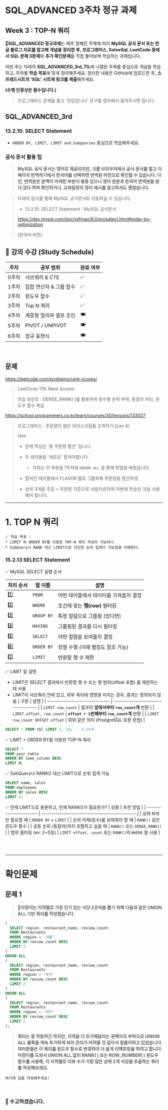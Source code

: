 # SQL_ADVANCED 3주차 정규 과제 

## Week 3 : TOP-N 쿼리

📌**SQL_ADVANCED 정규과제**는 매주 정해진 주제에 따라 **MySQL 공식 문서 또는 한글 블로그 자료를 참고해 개념을 정리한 후, 프로그래머스, SolveSql, LeetCode 중에서 SQL 문제 3문제**와 **추가 확인문제**를 직접 풀어보며 학습하는 과제입니다. 

이번 주는 아래의 **SQL_ADVANCED_3rd_TIL**에 나열된 주제를 중심으로 개념을 학습하고, 주차별 **학습 목표**에 맞게 정리해주세요. 정리한 내용은 GitHub에 업로드한 후, **스프레드시트의 'SQL' 시트에 링크를 제출**해주세요. 



**(수행 인증샷은 필수입니다.)** 

> 프로그래머스 문제를 풀고 '정답입니다' 문구를 캡쳐해서 올려주시면 됩니다. 



## SQL_ADVANCED_3rd

### 13.2.10. SELECT Statement

- `ORDER BY, LIMIT, LIMIT and Subqueries` 중심으로 학습해주세요. 



### 공식 문서 활용 팁

>  **MySQL 공식 문서는 영어로 제공되지만, 크롬 브라우저에서 공식 문서를 열고 이 페이지 번역하기에서 한국어를 선택하면 번역된 버전으로 확인할 수 있습니다. 다만, 번역본은 문맥이 어색한 부분이 종종 있으니 영어 원문과 한국어 번역본을 왔다 갔다 하며 확인하거나, 교육팀장의 정리 예시를 참고하셔도 괜찮습니다.**





> 아래의 링크를 통해 *MySQL 공식문서*로 이동하실 수 있습니다.
>
> - 13.2.10. SELECT Statement : MySQL 공식문서 
>
> https://dev.mysql.com/doc/refman/8.0/en/select.html#order-by-optimization
>
> (한국어 버전)
>





## 🏁 강의 수강 (Study Schedule)

| 주차  | 공부 범위               | 완료 여부 |
| ----- | ----------------------- | --------- |
| 0주차 | 서브쿼리 & CTE          | ✅         |
| 1주차 | 집합 연산자 & 그룹 함수 | ✅         |
| 2주차 | 윈도우 함수             | ✅         |
| 3주차 | Top N 쿼리              | ✅         |
| 4주차 | 계층형 질의와 셀프 조인 | 🍽️         |
| 5주차 | PIVOT / UNPIVOT         | 🍽️         |
| 6주차 | 정규 표현식             | 🍽️         |



<br>



## 문제 

https://leetcode.com/problems/rank-scores/

> LeetCode 178. Rank Scores
>
> 학습 포인트 : DENSE_RANK( )를 활용하여 점수별 순위 부여, 동점자 처리, 윈도우 함수 복습 

https://school.programmers.co.kr/learn/courses/30/lessons/133027

> 프로그래머스 : 주문량이 많은 아이스크림들 조회하기 (Lev 4)
>
> Hint
>
> - 문제 핵심은 '총 주문량 합산' 입니다. 
>
> - 두 테이블을 '세로로' 합쳐야합니다. 
>   - 저희는 이 부분을 1주차에 `UNION ALL` 을 통해 방법을 배웠습니다. 
> - 합쳐진 테이블에서 FLAVOR 별로 그룹화해 주문량을 합산하셍.
> - 상위 3개를 추출 = 주문량 기준으로 내림차순하여 이번에 학습한 것을 사용해야 합니다. 





<!-- 여기까진 그대로 둬 주세요-->

---

 # 1. TOP N 쿼리

~~~
✅ 학습 목표 :
* LIMIT 와 ORDER BY를 이용한 TOP-N 쿼리 작성이 가능하다.
* SubQuery나 RANK 대신 LIMIT으로 간단한 순위 집계가 가능함을 이해한다. 
~~~

### 15.2.13 SELECT Statement
✅ MySQL SELECT 실행 순서

| 처리 순서 | 절 이름       | 설명                    |
| ----- | ---------- | --------------------- |
| 1️⃣   | `FROM`     | 어떤 테이블에서 데이터를 가져올지 결정 |
| 2️⃣   | `WHERE`    | 조건에 맞는 **행(row)** 필터링 |
| 3️⃣   | `GROUP BY` | 특정 컬럼으로 그룹핑 (있다면)     |
| 4️⃣   | `HAVING`   | 그룹핑된 결과를 다시 필터링       |
| 5️⃣   | `SELECT`   | 어떤 컬럼을 보여줄지 결정        |
| 6️⃣   | `ORDER BY` | 정렬 수행 (이때 별칭도 참조 가능)  |
| 7️⃣   | `LIMIT`    | 반환할 행 수 제한            |

✅ LIMIT 절 설명
- LIMIT은 SELECT 결과에서 반환할 행 수 또는 행 범위(offset 포함) 를 제한하는 데 사용
- LIMIT이 서브쿼리 안에 있고, 외부 쿼리에 영향을 미치는 경우, 결과는 정의되지 않음
| 구문                              | 설명                                   |
| ------------------------------- | ------------------------------------ |
| `LIMIT row_count`               | 결과의 **앞에서부터 `row_count`개** 반환        |
| `LIMIT offset, row_count`       | **`offset + 1`번째부터 `row_count`개** 반환 |
| `LIMIT row_count OFFSET offset` | 위와 같은 의미 (PostgreSQL 호환 문법)          |

```sql
SELECT * FROM tbl LIMIT 5, 10; -- 6,10행
```

✅ LIMIT + ORDER BY를 이용한 TOP-N 쿼리
```sql
SELECT *
FROM your_table
ORDER BY some_column DESC
LIMIT N;
```

✅ SubQuery나 RANK() 대신 LIMIT으로 순위 집계 가능
```sql
SELECT name, sales
FROM employees
ORDER BY sales DESC
LIMIT 1;
```

✅ 언제 LIMIT으로 충분하고, 언제 RANK()가 필요한가?
| 상황                      | 추천 방법                                           |
| ----------------------- | ----------------------------------------------- |
| 상위 N개만 필요할 때            | `ORDER BY` + `LIMIT`                            |
| 순위 자체(등수)를 보여줘야 할 때     | `RANK()` 같은 윈도우 함수                              |
| 공동 순위 (동점자)까지 포함하고 싶을 때 | `RANK()` 또는 `DENSE_RANK()`                      |
| 범위 필터링 (ex: 2\~5등)      | `LIMIT offset, count` 또는 `RANK()`의 `WHERE` 절 사용 |



<br>

<br>

---

# 확인문제

## 문제 1

> **🧚미정이는 지역별로 가장 인기 있는 식당 2곳씩을 뽑기 위해 다음과 같은 UNION ALL 기반 쿼리를 작성했습니다.**

~~~sql
(
  SELECT region, restaurant_name, review_count
  FROM Restaurants
  WHERE region = '서울'
  ORDER BY review_count DESC
  LIMIT 2
)
UNION ALL
(
  SELECT region, restaurant_name, review_count
  FROM Restaurants
  WHERE region = '부산'
  ORDER BY review_count DESC
  LIMIT 2
)
UNION ALL
(
  SELECT region, restaurant_name, review_count
  FROM Restaurants
  WHERE region = '대구'
  ORDER BY review_count DESC
  LIMIT 2
);
~~~

> **쿼리는 잘 작동하긴 하지만, 지역을 더 추가해달라는 권택이의 부탁으로 UNION ALL 블록을 계속 추가하게 되어 관리가 어려울 것 같아서 힘들어하고 있었습니다. 여러분들은 이 쿼리를 윈도우 함수로 변경하여 더 쉽게 리팩토링을 하려고 합니다. 미정이를 도와서 UNION ALL 없이 RANK( ) 또는 ROW_NUMBER( ) 윈도우 함수를 사용해, 각 지역별로 리뷰 수가 가장 많은 상위 2개 식당을 추출하는 쿼리를 작성해보세요.**



~~~
여기에 답을 작성해주세요!
~~~



<br>

### 🎉 수고하셨습니다.
